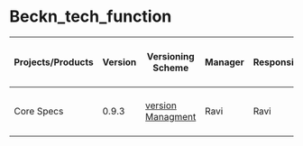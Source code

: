 # Beckn_tech_function

|Projects/Products|Version|Versioning Scheme|Manager|Responsible|Accountable|Consulted|Informed|Work queue|Last update|Last updated date|Next upcoming release date
|-----------------|-------|-----------------|-------|-----------|-----------|---------|--------|----------|-----------|-----------------|--------------------------
|Core Specs|0.9.3|[version Managment](https://docs.google.com/document/d/1cEJ2T0snNeH1DNGA1kgGo5elZKMqyLbcuUSEJzd-v6s/edit#heading=h.flgb289kk8d5)|Ravi|Ravi|Core working group|Open Community|General Public|[Text](link)|Updated Release History Table|11 Jan 2022|15/02/2022

